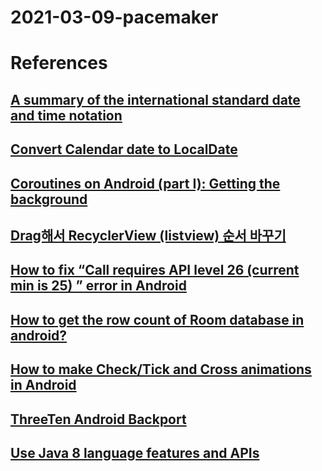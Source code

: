 # 2021-03-09-pacemaker

# References
## [A summary of the international standard date and time notation](https://www.cl.cam.ac.uk/~mgk25/iso-time.html)
## [Convert Calendar date to LocalDate](https://stackoverflow.com/questions/48983572/convert-calendar-date-to-localdate)
## [Coroutines on Android (part I): Getting the background](https://medium.com/androiddevelopers/coroutines-on-android-part-i-getting-the-background-3e0e54d20bb)
## [Drag해서 RecyclerView (listview) 순서 바꾸기](https://developer88.tistory.com/102)
## [How to fix “Call requires API level 26 (current min is 25) ” error in Android](https://stackoverflow.com/questions/56695997/how-to-fix-call-requires-api-level-26-current-min-is-25-error-in-android)
## [How to get the row count of Room database in android?](https://stackoverflow.com/questions/52057041/how-to-get-the-row-count-of-room-database-in-android)
## [How to make Check/Tick and Cross animations in Android](https://www.geeksforgeeks.org/how-to-make-check-tick-and-cross-animations-in-android/)
## [ThreeTen Android Backport](https://github.com/JakeWharton/ThreeTenABP)
## [Use Java 8 language features and APIs](https://developer.android.com/studio/write/java8-support#library-desugaring)
